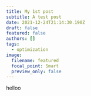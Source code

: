 ```yaml
---
title: My 1st post
subtitle: A test post
date: 2021-12-24T21:14:30.190Z
draft: false
featured: false
authors: []
tags:
  - optimization
image:
  filename: featured
  focal_point: Smart
  preview_only: false
---
```

helloo